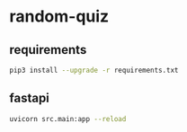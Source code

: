 # random-quiz

## requirements

```bash
pip3 install --upgrade -r requirements.txt
```

## fastapi

```bash
uvicorn src.main:app --reload
```
